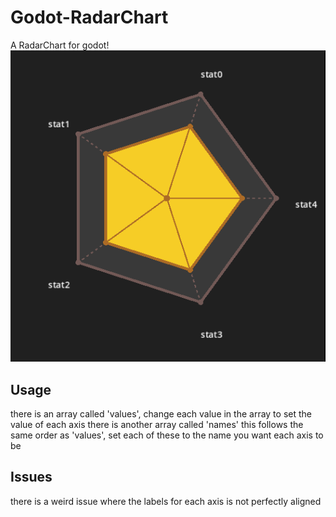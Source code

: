 # Godot-RadarChart
A RadarChart for godot!
![alt text](https://raw.githubusercontent.com/Villagerjj/Godot-RadarChart/main/Screenshot_20240812_134543.png)


## Usage
there is an array called 'values', change each value in the array to set the value of each axis
there is another array called 'names' this follows the same order as 'values', set each of these to the name you want each axis to be

## Issues
there is a weird issue where the labels for each axis is not perfectly aligned
